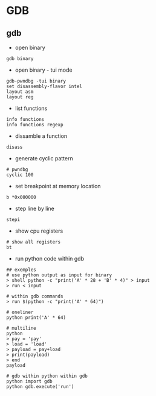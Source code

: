 # GDB

## gdb

- open binary

```
gdb binary

```

- open binary - tui mode

```
gdb-pwndbg -tui binary
set disassembly-flavor intel
layout asm
layout reg

```

- list functions

```
info functions
info functions regexp

```

- dissamble a function

```
disass

```

- generate cyclic pattern

```
# pwndbg
cyclic 100

```

- set breakpoint at memory location

```
b *0x000000

```

- step line by line

```
stepi

```

- show cpu registers

```
# show all registers
bt

```

- run python code within gdb

```
## exemples
# use python output as input for binary
> shell python -c "print('A' * 28 + 'B' * 4)" > input
> run < input

# within gdb commands
> run $(python -c "print('A' * 64)")

# oneliner
python print('A' * 64)

# multiline
python
> pay = 'pay'
> load = 'load'
> payload = pay+load
> print(payload)
> end
payload

# gdb within python within gdb
python import gdb
python gdb.execute('run')

```